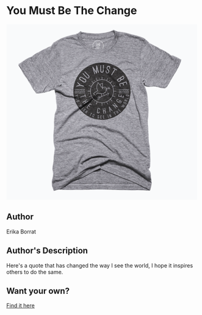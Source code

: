 # You Must Be The Change

<img src="you-must-be-the-change.png" />

## Author

Erika Borrat

## Author's Description

Here's a quote that has changed the way I see the world, I hope it inspires others to do the same.

## Want your own?

<a href="https://cottonbureau.com/products/you-must-be-the-change" alt="Buy Now">Find it here</a>
